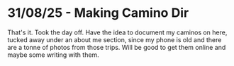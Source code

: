 # 31/08/25 - Making Camino Dir

That's it.   Took the day off.   Have the idea to document my caminos on here, tucked away under an about me section, since my phone is old and there are a tonne of photos from those trips.  Will be good to get them online and maybe some writing with them.
